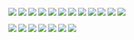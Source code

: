 ![](https://files.catbox.moe/51fdfm.webp)
![](https://files.catbox.moe/3jvbkd.webp)
![](https://files.catbox.moe/yl5cam.webp)
![](https://files.catbox.moe/zu80qv.webp)
![](https://files.catbox.moe/bg38ef.webp)
![](https://files.catbox.moe/6ttbpb.webp)
![](https://files.catbox.moe/goaia3.webp)
![](https://files.catbox.moe/zirsx1.webp)
![](https://files.catbox.moe/3w9nei.webp)
![](https://files.catbox.moe/astj89.webp)
![](https://files.catbox.moe/67ud24.webp)
![](https://files.catbox.moe/7tlqsp.webp)

![](https://files.catbox.moe/ev3xr4.gif)
![](https://files.catbox.moe/5ptz7h.gif)
![](https://files.catbox.moe/d1hbmv.gif)
![](https://files.catbox.moe/j4pd33.gif)
![](https://files.catbox.moe/tjaxd7.gif)
![](https://files.catbox.moe/0xqpws.gif)
![](https://files.catbox.moe/77z4h1.gif)
